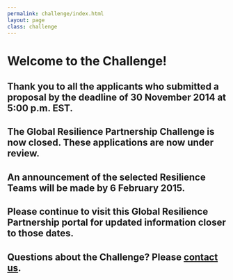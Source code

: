 ```yaml
---
permalink: challenge/index.html
layout: page
class: challenge
---
```

# Welcome to the Challenge!

## Thank you to all the applicants who submitted a proposal by the deadline of 30 November 2014 at 5:00 p.m. EST.

## The Global Resilience Partnership Challenge is now closed. These applications are now under review.

## An announcement of the selected Resilience Teams will be made by **6 February 2015**.

## Please continue to visit this Global Resilience Partnership portal for updated information closer to those dates.

## Questions about the Challenge? Please [contact us](mailto:challenge@globalresiliencepartnership.org).
